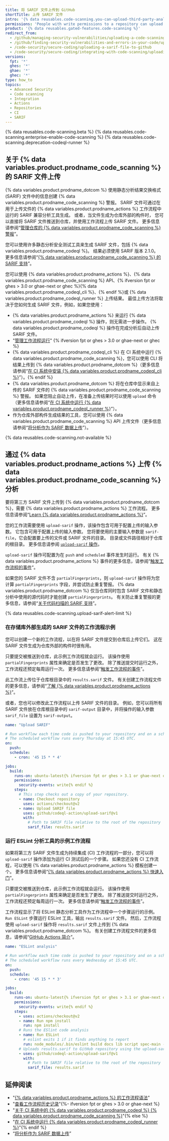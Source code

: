 ```yaml
---
title: 将 SARIF 文件上传到 GitHub
shortTitle: 上传 SARIF 文件
intro: '{% data reusables.code-scanning.you-can-upload-third-party-analysis %}'
permissions: 'People with write permissions to a repository can upload {% data variables.product.prodname_code_scanning %} data generated outside {% data variables.product.prodname_dotcom %}.'
product: '{% data reusables.gated-features.code-scanning %}'
redirect_from:
  - /github/managing-security-vulnerabilities/uploading-a-code-scanning-analysis-to-github
  - /github/finding-security-vulnerabilities-and-errors-in-your-code/uploading-a-sarif-file-to-github
  - /code-security/secure-coding/uploading-a-sarif-file-to-github
  - /code-security/secure-coding/integrating-with-code-scanning/uploading-a-sarif-file-to-github
versions:
  fpt: '*'
  ghes: '*'
  ghae: '*'
  ghec: '*'
type: how_to
topics:
  - Advanced Security
  - Code scanning
  - Integration
  - Actions
  - Repositories
  - CI
  - SARIF
---
```


<!--For this article in earlier GHES versions, see /content/github/finding-security-vulnerabilities-and-errors-in-your-code-->

{% data reusables.code-scanning.beta %}
{% data reusables.code-scanning.enterprise-enable-code-scanning %}
{% data reusables.code-scanning.deprecation-codeql-runner %}

## 关于 {% data variables.product.prodname_code_scanning %} 的 SARIF 文件上传

{% data variables.product.prodname_dotcom %} 使用静态分析结果交换格式 (SARIF) 文件中的信息创建 {% data variables.product.prodname_code_scanning %} 警报。 SARIF 文件可通过在用于上传文件的 {% data variables.product.prodname_actions %} 工作流程中运行的 SARIF 兼容分析工具生成。 或者，当文件生成为仓库外部的构件时， 您可以直接将 SARIF 文件推送到仓库，并使用工作流程上传 SARIF 文件。 更多信息请参阅“[管理仓库的 {% data variables.product.prodname_code_scanning %} 警报](/code-security/secure-coding/managing-code-scanning-alerts-for-your-repository)”。

您可以使用许多静态分析安全测试工具来生成 SARIF 文件，包括 {% data variables.product.prodname_codeql %}。 结果必须使用 SARIF 版本 2.1.0。 更多信息请参阅“[{% data variables.product.prodname_code_scanning %} 的 SARIF 支持](/code-security/secure-coding/sarif-support-for-code-scanning)”。

您可以使用 {% data variables.product.prodname_actions %}、{% data variables.product.prodname_code_scanning %} API、{% ifversion fpt or ghes > 3.0 or ghae-next or ghec %}{% data variables.product.prodname_codeql_cli %}、{% endif %}或 {% data variables.product.prodname_codeql_runner %} 上传结果。 最佳上传方法将取决于您如何生成 SARIF 文件，例如，如果您使用：

- {% data variables.product.prodname_actions %} 来运行 {% data variables.product.prodname_codeql %} 操作，则无需进一步操作。 {% data variables.product.prodname_codeql %} 操作在完成分析后自动上传 SARIF 文件。
- "[管理工作流程运行](/actions/configuring-and-managing-workflows/managing-a-workflow-run#viewing-your-workflow-history)" {% ifversion fpt or ghes > 3.0 or ghae-next or ghec %}
 - {% data variables.product.prodname_codeql_cli %} 在 CI 系统中运行 {% data variables.product.prodname_code_scanning %}，您可以使用 CLI 将结果上传到 {% data variables.product.prodname_dotcom %}（更多信息请参阅“[在 CI 系统中安装 {% data variables.product.prodname_codeql_cli %}](/code-security/secure-coding/using-codeql-code-scanning-with-your-existing-ci-system/installing-codeql-cli-in-your-ci-system)”）。{% endif %}
- {% data variables.product.prodname_dotcom %} 将在仓库中显示来自上传的 SARIF 文件的 {% data variables.product.prodname_code_scanning %} 警报。 如果您阻止自动上传，在准备上传结果时可以使用 `upload` 命令（更多信息请参阅“[在 CI 系统中运行 {% data variables.product.prodname_codeql_runner %}](/code-security/secure-coding/running-codeql-runner-in-your-ci-system)”）。
- 作为仓库外部构件生成结果的工具，您可以使用 {% data variables.product.prodname_code_scanning %} API 上传文件（更多信息请参阅“[将分析作为 SARIF 数据上传](/rest/reference/code-scanning#upload-an-analysis-as-sarif-data)”）。

{% data reusables.code-scanning.not-available %}

## 通过 {% data variables.product.prodname_actions %} 上传 {% data variables.product.prodname_code_scanning %} 分析

要将第三方 SARIF 文件上传到 {% data variables.product.prodname_dotcom %}，需要 {% data variables.product.prodname_actions %} 工作流程。 更多信息请参阅“[Learn {% data variables.product.prodname_actions %}](/actions/learn-github-actions)”。

您的工作流需要使用 `upload-sarif` 操作，该操作包含可用于配置上传的输入参数。 它包含可用于配置上传的输入参数。 您将要使用的主要输入参数是 `sarif-file`，它会配置要上传的文件或 SARIF 文件的目录。 目录或文件路径相对于仓库的根目录。 更多信息请参阅 [`upload-sarif` 操作](https://github.com/github/codeql-action/tree/HEAD/upload-sarif)。

`upload-sarif` 操作可配置为在 `push` and `scheduled` 事件发生时运行。 有关 {% data variables.product.prodname_actions %} 事件的更多信息，请参阅“[触发工作流程的事件](/actions/reference/events-that-trigger-workflows)”。

如果您的 SARIF 文件不含 `partialFingerprints`，则 `upload-sarif` 操作将为您计算 `partialFingerprints` 字段，并尝试防止重复警报。 {% data variables.product.prodname_dotcom %} 仅当仓库同时包含 SARIF 文件和静态分析中使用的源代码时才能创建 `partialFingerprints`。 有关防止重复警报的更多信息，请参阅“[关于代码扫描的 SARIF 支持](/code-security/secure-coding/sarif-support-for-code-scanning#preventing-duplicate-alerts-using-fingerprints)”。

{% data reusables.code-scanning.upload-sarif-alert-limit %}

### 在存储库外部生成的 SARIF 文件的工作流程示例

您可以创建一个新的工作流程，以在将 SARIF 文件提交到仓库后上传它们。 这在 SARIF 文件生成为仓库外部的构件时很有用。

只要提交被推送到仓库，此示例工作流程就会运行。 该操作使用 `partialFingerprints` 属性来确定是否发生了更改。 除了推送提交时运行之外，工作流程还预定每周运行一次。 更多信息请参阅“[触发工作流程的事件](/actions/reference/events-that-trigger-workflows)”。

此工作流上传位于仓库根目录中的 `results.sarif` 文件。 有关创建工作流程文件的更多信息，请参阅“[了解 {% data variables.product.prodname_actions %}](/actions/learn-github-actions)”。

或者，您也可以修改此工作流程以上传 SARIF 文件的目录。 例如，您可以将所有 SARIF 文件放在仓库根目录中的 `sarif-output` 目录中，并将操作的输入参数 `sarif_file` 设置为 `sarif-output`。

```yaml
name: "Upload SARIF"

# Run workflow each time code is pushed to your repository and on a schedule.
# The scheduled workflow runs every Thursday at 15:45 UTC.
on:
  push:
  schedule:
    - cron: '45 15 * * 4'

jobs:
  build:
    runs-on: ubuntu-latest{% ifversion fpt or ghes > 3.1 or ghae-next or ghec %}
    permissions:
      security-events: write{% endif %}
    steps:
      # This step checks out a copy of your repository.
      - name: Checkout repository
        uses: actions/checkout@v2
      - name: Upload SARIF file
        uses: github/codeql-action/upload-sarif@v1
        with:
          # Path to SARIF file relative to the root of the repository
          sarif_file: results.sarif
```

### 运行 ESLint 分析工具的示例工作流程

如果将第三方 SARIF 文件生成为持续集成 (CI) 工作流程的一部分，您可以将 `upload-sarif` 操作添加为运行 CI 测试后的一个步骤。 如果您还没有 CI 工作流程，可以使用 {% data variables.product.prodname_actions %} 模板创建一个。 更多信息请参阅“[{% data variables.product.prodname_actions %} 快速入门](/actions/quickstart)”。

只要提交被推送到仓库，此示例工作流程就会运行。 该操作使用 `partialFingerprints` 属性来确定是否发生了更改。 除了推送提交时运行之外，工作流程还预定每周运行一次。 更多信息请参阅“[触发工作流程的事件](/actions/reference/events-that-trigger-workflows)”。

工作流程显示了将 ESLint 静态分析工具作为工作流程中一个步骤运行的示例。 `Run ESLint` 步骤运行 ESLint 工具，输出 `results.sarif` 文件。 然后，工作流程使用 `upload-sarif` 操作将 `results.sarif` 文件上传到 {% data variables.product.prodname_dotcom %}。 有关创建工作流程文件的更多信息，请参阅“[GitHub Actions 简介](/actions/learn-github-actions/introduction-to-github-actions)”。

```yaml
name: "ESLint analysis"

# Run workflow each time code is pushed to your repository and on a schedule.
# The scheduled workflow runs every Wednesday at 15:45 UTC.
on:
  push:
  schedule:
    - cron: '45 15 * * 3'

jobs:
  build:
    runs-on: ubuntu-latest{% ifversion fpt or ghes > 3.1 or ghae-next or ghec %}
    permissions:
      security-events: write{% endif %}
    steps:
      - uses: actions/checkout@v2
      - name: Run npm install
        run: npm install
      # Runs the ESlint code analysis
      - name: Run ESLint
        # eslint exits 1 if it finds anything to report
        run: node_modules/.bin/eslint build docs lib script spec-main -f node_modules/@microsoft/eslint-formatter-sarif/sarif.js -o results.sarif || true
      # Uploads results.sarif to GitHub repository using the upload-sarif action
      - uses: github/codeql-action/upload-sarif@v1
        with:
          # Path to SARIF file relative to the root of the repository
          sarif_file: results.sarif
```

## 延伸阅读

- "[{% data variables.product.prodname_actions %} 的工作流程语法](/actions/reference/workflow-syntax-for-github-actions)"
- "[查看工作流程历史记录](/actions/managing-workflow-runs/viewing-workflow-run-history)"{%- ifversion fpt or ghes > 3.0 or ghae-next %}
- "[关于 CI 系统中的 {% data variables.product.prodname_codeql %} {% data variables.product.prodname_code_scanning %}](/code-security/secure-coding/about-codeql-code-scanning-in-your-ci-system)"{% else %}
- "[在 CI 系统中运行 {% data variables.product.prodname_codeql_runner %}](/code-security/secure-coding/running-codeql-runner-in-your-ci-system)"{% endif %}
- “[将分析作为 SARIF 数据上传](/rest/reference/code-scanning#upload-an-analysis-as-sarif-data)”
